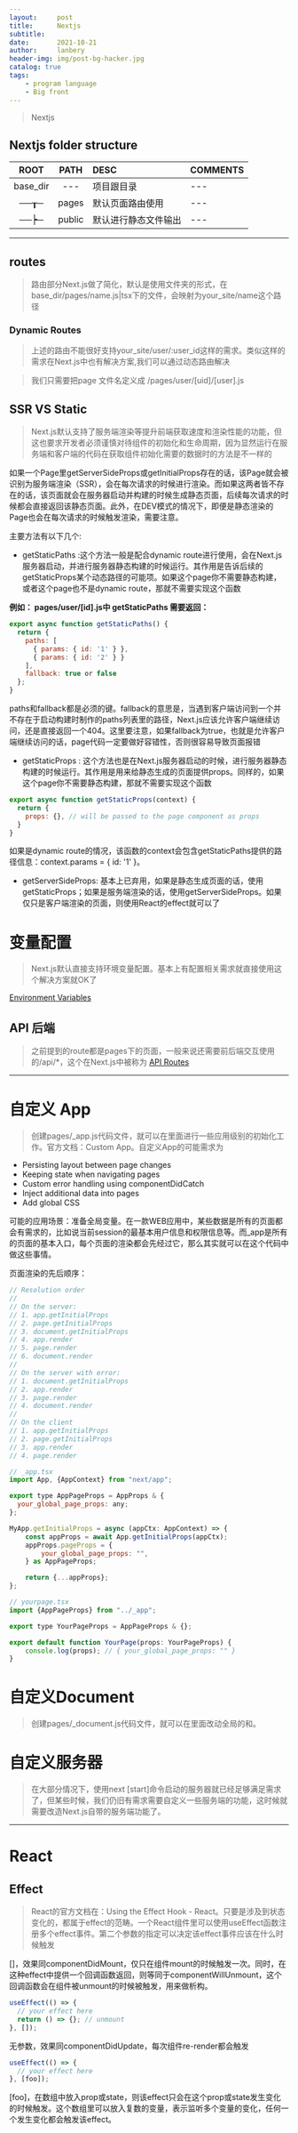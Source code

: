 ```yaml
---
layout:     post
title:      Nextjs
subtitle:   
date:       2021-10-21
author:     lanbery
header-img: img/post-bg-hacker.jpg
catalog: true
tags:
    - program language
    - Big front
---
```


> Nextjs

## Nextjs folder structure

| ROOT |  PATH |  DESC  | COMMENTS |
| :----: | :----: | :---- | :-------- |
| base_dir | --- | 项目跟目录 | --- |
| ──┰─ | pages | 默认页面路由使用 | --- |
| ──┝─ | public | 默认进行静态文件输出 | --- |
 
----

## routes

> 路由部分Next.js做了简化，默认是使用文件夹的形式，在base_dir/pages/name.js\|tsx下的文件，会映射为your_site/name这个路径

### Dynamic Routes

> 上述的路由不能很好支持your_site/user/:user_id这样的需求。类似这样的需求在Next.js中也有解决方案,我们可以通过动态路由解决

> 我们只需要把page 文件名定义成 /pages/user/[uid]/[user].js

## SSR VS Static

>Next.js默认支持了服务端渲染等提升前端获取速度和渲染性能的功能，但这也要求开发者必须谨慎对待组件的初始化和生命周期，因为显然运行在服务端和客户端的代码在获取组件初始化需要的数据时的方法是不一样的

如果一个Page里getServerSideProps或getInitialProps存在的话，该Page就会被识别为服务端渲染（SSR），会在每次请求的时候进行渲染。而如果这两者皆不存在的话，该页面就会在服务器启动并构建的时候生成静态页面，后续每次请求的时候都会直接返回该静态页面。此外，在DEV模式的情况下，即便是静态渲染的Page也会在每次请求的时候触发渲染，需要注意。

主要方法有以下几个:

- getStaticPaths :这个方法一般是配合dynamic route进行使用，会在Next.js服务器启动，并进行服务器静态构建的时候运行。其作用是告诉后续的getStaticProps某个动态路径的可能项。如果这个page你不需要静态构建，或者这个page也不是dynamic route，那就不需要实现这个函数

**例如： pages/user/[id].js中 getStaticPaths 需要返回：**
```js
export async function getStaticPaths() {
  return {
    paths: [
      { params: { id: '1' } },
      { params: { id: '2' } }
    ],
    fallback: true or false
  };
}
```

  paths和fallback都是必须的键。fallback的意思是，当遇到客户端访问到一个并不存在于启动构建时制作的paths列表里的路径，Next.js应该允许客户端继续访问，还是直接返回一个404。这里要注意，如果fallback为true，也就是允许客户端继续访问的话，page代码一定要做好容错性，否则很容易导致页面报错

- getStaticProps : 这个方法也是在Next.js服务器启动的时候，进行服务器静态构建的时候运行。其作用是用来给静态生成的页面提供props。同样的，如果这个page你不需要静态构建，那就不需要实现这个函数

```js
export async function getStaticProps(context) {
  return {
    props: {}, // will be passed to the page component as props
  }
}
```

  如果是dynamic route的情况，该函数的context会包含getStaticPaths提供的路径信息：context.params = { id: '1' }。
  
- getServerSideProps: 基本上已弃用，如果是静态生成页面的话，使用getStaticProps；如果是服务端渲染的话，使用getServerSideProps。如果仅只是客户端渲染的页面，则使用React的effect就可以了

# 变量配置

> Next.js默认直接支持环境变量配置。基本上有配置相关需求就直接使用这个解决方案就OK了

[Environment Variables](https://nextjs.org/docs/basic-features/environment-variables)

## API 后端

> 之前提到的route都是pages下的页面，一般来说还需要前后端交互使用的/api/*，这个在Next.js中被称为 [API Routes](https://nextjs.org/docs/api-routes/introduction)

--- 
# 自定义 App

> 创建pages/_app.js代码文件，就可以在里面进行一些应用级别的初始化工作。官方文档：Custom App。自定义App的可能需求为

* Persisting layout between page changes
* Keeping state when navigating pages
* Custom error handling using componentDidCatch
* Inject additional data into pages
* Add global CSS

可能的应用场景：准备全局变量。在一款WEB应用中，某些数据是所有的页面都会有需求的，比如说当前session的最基本用户信息和权限信息等。而_app是所有的页面的基本入口，每个页面的渲染都会先经过它，那么其实就可以在这个代码中做这些事情。

页面渲染的先后顺序：

```js
// Resolution order
//
// On the server:
// 1. app.getInitialProps
// 2. page.getInitialProps
// 3. document.getInitialProps
// 4. app.render
// 5. page.render
// 6. document.render
//
// On the server with error:
// 1. document.getInitialProps
// 2. app.render
// 3. page.render
// 4. document.render
//
// On the client
// 1. app.getInitialProps
// 2. page.getInitialProps
// 3. app.render
// 4. page.render
```

```js
// _app.tsx
import App, {AppContext} from "next/app";

export type AppPageProps = AppProps & {
  your_global_page_props: any;
};

MyApp.getInitialProps = async (appCtx: AppContext) => {
    const appProps = await App.getInitialProps(appCtx);
    appProps.pageProps = {
        your_global_page_props: "",
    } as AppPageProps;

    return {...appProps};
};

// yourpage.tsx
import {AppPageProps} from "../_app";

export type YourPageProps = AppPageProps & {};

export default function YourPage(props: YourPageProps) {
    console.log(props); // { your_global_page_props: "" }
}

```

# 自定义Document

> 创建pages/_document.js代码文件，就可以在里面改动全局的<html>和<body>。


# 自定义服务器

> 在大部分情况下，使用next [start]命令启动的服务器就已经足够满足需求了，但某些时候，我们仍旧有需求需要自定义一些服务端的功能，这时候就需要改造Next.js自带的服务端功能了。


----
# React

## Effect

> React的官方文档在：Using the Effect Hook - React。只要是涉及到状态变化的，都属于effect的范畴。一个React组件里可以使用useEffect函数注册多个effect事件。第二个参数的指定可以决定该effect事件应该在什么时候触发

[]，效果同componentDidMount，仅只在组件mount的时候触发一次。同时，在这种effect中提供一个回调函数返回，则等同于componentWillUnmount，这个回调函数会在组件被unmount的时候被触发，用来做析构。

```js
useEffect(() => {
  // your effect here
  return () => {}; // unmount
}, []);
```

  无参数，效果同componentDidUpdate，每次组件re-render都会触发

```js
useEffect(() => {
  // your effect here
}, [foo]);
```  

[foo]，在数组中放入prop或state，则该effect只会在这个prop或state发生变化的时候触发。这个数组里可以放入复数的变量，表示监听多个变量的变化，任何一个发生变化都会触发该effect。

